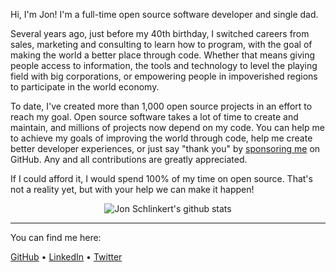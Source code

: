 Hi, I'm Jon! I'm a full-time open source software developer and single dad. 

Several years ago, just before my 40th birthday, I switched careers from sales, marketing and consulting to learn how to program, with the goal of making the world a better place through code. Whether that means giving people access to information, the tools and technology to level the playing field with big corporations, or empowering people in impoverished regions to participate in the world economy.

To date, I've created more than 1,000 open source projects in an effort to reach my goal. Open source software takes a lot of time to create and maintain, and millions of projects now depend on my code. You can help me to achieve my goals of improving the world through code, help me create better developer experiences, or just say "thank you" by [sponsoring me](https://github.com/sponsors/jonschlinkert) on GitHub. Any and all contributions are greatly appreciated. 

If I could afford it, I would spend 100% of my time on open source. That's not a reality yet, but with your help we can make it happen!

<p align="center">
  <img src="https://github-readme-stats.vercel.app/api?username=jonschlinkert&count_private=true" alt="Jon Schlinkert's github stats">
</p>


<!-- ### Sponsors

The following companies, organizations, and individuals are not only helping me spend more time doing what I love (open source collaboration!), but they are supporting the ongoing maintenance and development of software used millions of projects. [Become a Sponsor](https://github.com/sponsors/jonschlinkert) to add your logo to this README, or any of [my other projects](https://github.com/jonschlinkert?tab=repositories&q=&type=&language=&sort=stargazers)

**Gold Sponsors**

| [<img src="https://github.com/jonschlinkert/clone-deep/assets/383994/98036489-2cae-48a2-8d29-7dec58ea05c4" alt="https://jaake.tech/" width="100"/>](https://jaake.tech/) |
|:---:|
| [https://jaake.tech/](https://jaake.tech/) |

[Please contact me](mailto:jon.schlinkert@gmail.com) to add your logo to this page, or any of my other projects.
-->
---

You can find me here:

[GitHub](https://github.com/jonschlinkert) • [LinkedIn](https://linkedin.com/in/jonschlinkert) • [Twitter](https://twitter.com/jonschlinkert)
